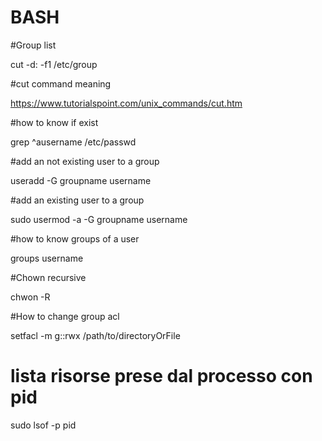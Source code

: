 BASH
====

#Group list

cut -d: -f1 /etc/group

#cut command meaning

https://www.tutorialspoint.com/unix_commands/cut.htm

#how to know if <username> exist

grep ^ausername /etc/passwd

#add an not existing user to a group

useradd -G groupname username

#add an existing user to a group

sudo usermod -a -G groupname  username

#how to know groups of a user

groups username

#Chown recursive

chwon -R 

#How to change group acl 

setfacl -m g::rwx /path/to/directoryOrFile


# lista risorse prese dal processo con pid
sudo lsof -p pid
